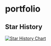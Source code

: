 # portfolio

## Star History

[![Star History Chart](https://api.star-history.com/svg?repos=apache/druid,apache/pinot,ClickHouse/ClickHouse&type=Timeline)](https://www.star-history.com/#apache/druid&apache/pinot&ClickHouse/ClickHouse&Timeline)

